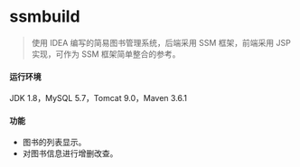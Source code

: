 # ssmbuild
>  使用 IDEA 编写的简易图书管理系统，后端采用 SSM 框架，前端采用 JSP 实现，可作为 SSM 框架简单整合的参考。

#### 运行环境

JDK 1.8，MySQL 5.7，Tomcat 9.0，Maven 3.6.1

#### 功能

- 图书的列表显示。
- 对图书信息进行增删改查。

